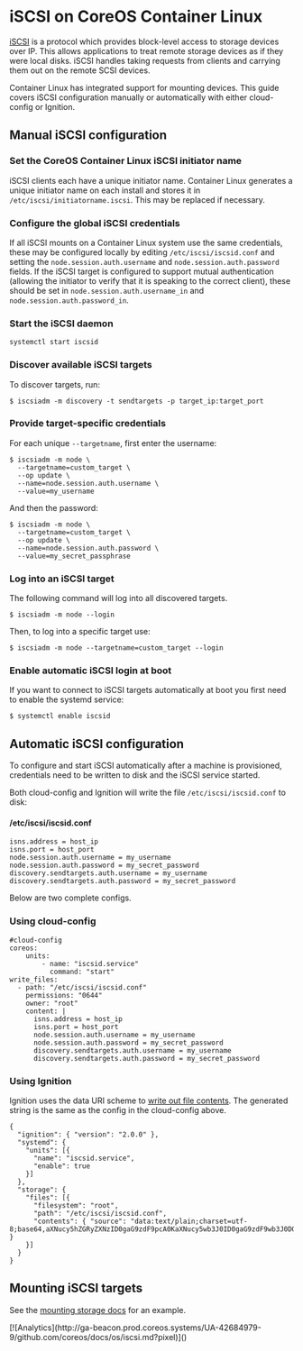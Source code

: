 # iSCSI on CoreOS Container Linux

[iSCSI][iscsi-wiki] is a protocol which provides block-level access to storage devices over IP.
This allows applications to treat remote storage devices as if they were local disks.
iSCSI handles taking requests from clients and carrying them out on the remote SCSI devices.

Container Linux has integrated support for mounting devices.
This guide covers iSCSI configuration manually or automatically with either cloud-config or Ignition.

## Manual iSCSI configuration

### Set the CoreOS Container Linux iSCSI initiator name

iSCSI clients each have a unique initiator name.
Container Linux generates a unique initiator name on each install and stores it in `/etc/iscsi/initiatorname.iscsi`.
This may be replaced if necessary.

### Configure the global iSCSI credentials

If all iSCSI mounts on a Container Linux system use the same credentials, these may be configured locally by editing `/etc/iscsi/iscsid.conf` and setting the `node.session.auth.username` and `node.session.auth.password` fields.
If the iSCSI target is configured to support mutual authentication (allowing the initiator to verify that it is speaking to the correct client), these should be set in `node.session.auth.username_in` and `node.session.auth.password_in`.

### Start the iSCSI daemon

```
systemctl start iscsid
```

### Discover available iSCSI targets

To discover targets, run:

```
$ iscsiadm -m discovery -t sendtargets -p target_ip:target_port
```

### Provide target-specific credentials

For each unique `--targetname`, first enter the username:

```
$ iscsiadm -m node \
  --targetname=custom_target \
  --op update \
  --name=node.session.auth.username \
  --value=my_username
```

And then the password:

```
$ iscsiadm -m node \
  --targetname=custom_target \
  --op update \
  --name=node.session.auth.password \
  --value=my_secret_passphrase
```

### Log into an iSCSI target

The following command will log into all discovered targets.

```
$ iscsiadm -m node --login
```

Then, to log into a specific target use:

```
$ iscsiadm -m node --targetname=custom_target --login
```

### Enable automatic iSCSI login at boot

If you want to connect to iSCSI targets automatically at boot you first need to enable the systemd service:

```
$ systemctl enable iscsid
```

## Automatic iSCSI configuration

To configure and start iSCSI automatically after a machine is provisioned, credentials need to be written to disk and the iSCSI service started.

Both cloud-config and Ignition will write the file `/etc/iscsi/iscsid.conf` to disk:

#### /etc/iscsi/iscsid.conf
<!-- TODO: It's inclear based on documentation what the actual first line of this doc snippet should be.
     This is a best guess based on docs I've read, the rest I'm pretty certain of.
     I know we want to do discovery in this file, just not sure if that line accomplished the task. -->
     
```
isns.address = host_ip
isns.port = host_port
node.session.auth.username = my_username
node.session.auth.password = my_secret_password
discovery.sendtargets.auth.username = my_username
discovery.sendtargets.auth.password = my_secret_password
```

Below are two complete configs.

### Using cloud-config

```
#cloud-config
coreos:
    units:
        - name: "iscsid.service"
          command: "start"
write_files:
  - path: "/etc/iscsi/iscsid.conf"
    permissions: "0644"
    owner: "root"
    content: |
      isns.address = host_ip
      isns.port = host_port
      node.session.auth.username = my_username
      node.session.auth.password = my_secret_password
      discovery.sendtargets.auth.username = my_username
      discovery.sendtargets.auth.password = my_secret_password
```

### Using Ignition

Ignition uses the data URI scheme to [write out file contents](https://coreos.com/ignition/docs/latest/examples.html#create-files-on-the-root-filesystem). The generated string is the same as the config in the cloud-config above.

```
{
  "ignition": { "version": "2.0.0" },
  "systemd": {
    "units": [{
      "name": "iscsid.service",
      "enable": true
    }]
  },
  "storage": {
    "files": [{
      "filesystem": "root",
      "path": "/etc/iscsi/iscsid.conf",
      "contents": { "source": "data:text/plain;charset=utf-8;base64,aXNucy5hZGRyZXNzID0gaG9zdF9pcA0KaXNucy5wb3J0ID0gaG9zdF9wb3J0DQpub2RlLnNlc3Npb24uYXV0aC51c2VybmFtZSA9IG15X3VzZXJuYW1lDQpub2RlLnNlc3Npb24uYXV0aC5wYXNzd29yZCA9IG15X3NlY3JldF9wYXNzd29yZA0KZGlzY292ZXJ5LnNlbmR0YXJnZXRzLmF1dGgudXNlcm5hbWUgPSBteV91c2VybmFtZQ0KZGlzY292ZXJ5LnNlbmR0YXJnZXRzLmF1dGgucGFzc3dvcmQgPSBteV9zZWNyZXRfcGFzc3dvcmQ=" }
    }]
  }
}
```

## Mounting iSCSI targets

See the [mounting storage docs][mounting-storage] for an example.

[iscsi-wiki]: https://en.wikipedia.org/wiki/ISCSI
[mounting-storage]: mounting-storage.md

<!-- BEGIN ANALYTICS --> [![Analytics](http://ga-beacon.prod.coreos.systems/UA-42684979-9/github.com/coreos/docs/os/iscsi.md?pixel)]() <!-- END ANALYTICS -->